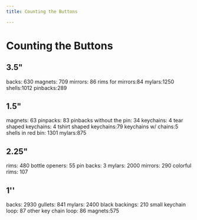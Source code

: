 ```yaml
---
title: Counting the Buttons

---
```


# Counting the Buttons
## 3.5"
backs: 630 
magnets: 709
mirrors: 86
rims for mirrors:84
mylars:1250
shells:1012
pinbacks:289

## 1.5"
magnets: 63
pinpacks: 83
pinbacks without the pin: 34
keychains: 4
tear shaped keychains: 4
tshirt shaped keychains:79
keychains w/ chains:5
shells in red bin: 1301
mylars:875


## 2.25"
rims: 480
bottle openers: 55
pin backs: 3
mylars: 2000
mirrors: 290
colorful rims: 107

## 1''
backs: 2930
gullets: 841
mylars: 2400
black backings: 210
small keychain loop: 87
other key chain loop: 86
magnets:575